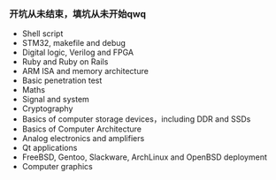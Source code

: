 ### 开坑从未结束，填坑从未开始qwq

+ Shell script
+ STM32, makefile and debug
+ Digital logic, Verilog and FPGA
+ Ruby and Ruby on Rails
+ ARM ISA and memory architecture
+ Basic penetration test
+ Maths
+ Signal and system
+ Cryptography
+ Basics of computer storage devices，including DDR and SSDs
+ Basics of Computer Architecture
+ Analog electronics and amplifiers
+ Qt applications
+ FreeBSD, Gentoo, Slackware, ArchLinux and OpenBSD deployment  
+ Computer graphics
